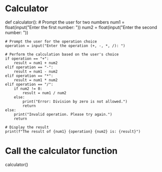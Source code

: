 # Calculator
def calculator():
    # Prompt the user for two numbers
    num1 = float(input("Enter the first number: "))
    num2 = float(input("Enter the second number: "))

    # Prompt the user for the operation choice
    operation = input("Enter the operation (+, -, *, /): ")

    # Perform the calculation based on the user's choice
    if operation == "+":
        result = num1 + num2
    elif operation == "-":
        result = num1 - num2
    elif operation == "*":
        result = num1 * num2
    elif operation == "/":
        if num2 != 0:
            result = num1 / num2
        else:
            print("Error: Division by zero is not allowed.")
            return
    else:
        print("Invalid operation. Please try again.")
        return

    # Display the result
    print(f"The result of {num1} {operation} {num2} is: {result}")

# Call the calculator function
calculator()
